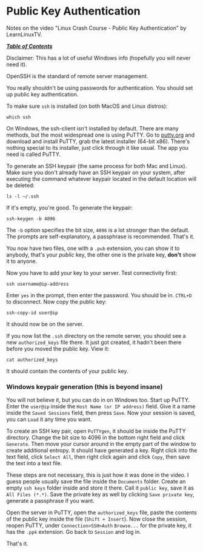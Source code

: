 # Public Key Authentication

Notes on the video "Linux Crash Course - Public Key Authentication" by
LearnLinuxTV.

[***Table of Contents***](/README.md)  

Disclaimer: This has a lot of useful Windows info (hopefully you will never
need it).

OpenSSH is the standard of remote server management.

You really shouldn't be using passwords for authentication. You should set up
public key authentication.

To make sure `ssh` is installed (on both MacOS and Linux distros):

    which ssh

On Windows, the ssh-client isn't installed by default. There are many methods,
but the most widespread one is using PuTTY. Go to [putty.org](putty.org) and
download and install PuTTY, grab the latest installer (64-bit x86). There's
nothing special to its installer, just click through it like usual. The app you
need is called PuTTY.

To generate an SSH keypair (the same process for both Mac and Linux). Make sure
you don't already have an SSH keypair on your system, after executing the
command whatever keypair located in the default location will be deleted:

    ls -l ~/.ssh

If it's empty, you're good. To generate the keypair:

    ssh-keygen -b 4096

The `-b` option specifies the bit size, `4096` is a lot stronger than the
default. The prompts are self-explanatory, a passphrase is recommended. That's
it.

You now have two files, one with a `.pub` extension, you can show it to
anybody, that's your *public* key, the other one is the private key, **don't**
show it to anyone.

Now you have to add your key to your server. Test connectivity first:

    ssh username@ip-address

Enter `yes` in the prompt, then enter the password. You should be in. `CTRL+D`
to disconnect. Now copy the public key:

    ssh-copy-id user@ip

It should now be on the server.

If you now list the `.ssh` directory on the remote server, you should see a new
`authorized_keys` file there. It just got created, it hadn't been there before
you moved the public key. View it:

    cat authorized_keys

It should contain the contents of your public key.

### Windows keypair generation (this is beyond insane)

You will not believe it, but you can do in on Windows too. Start up PuTTY.
Enter the `user@ip` inside the `Host Name (or IP address)` field. Give it a
name inside the `Saved Sessions` field, then press `Save`. Now your session is
saved, you can `Load` it any time you want.

To create an SSH key pair, open `PuTTYgen`, it should be inside the PuTTY
directory. Change the bit size to 4096 in the bottom right field and click
`Generate`. Then move your cursor around in the empty part of the window to
create additional entropy. It should have generated a key. Right click into the
text field, click `Select All`, then right click again and click `Copy`, then
save the text into a text file. 

These steps are not necessary, this is just how it was done in the video. I
guess people usually save the file inside the `Documents` folder. Create an
empty `ssh keys` folder inside and store it there. Call it `public key`, save
it as `All Files (*.*)`. Save the private key as well by clicking `Save private
key`, generate a passphrase if you want.

Open the server in PuTTY, open the `authorized_keys` file, paste the contents
of the public key inside the file (`Shift + Insert`). Now close the session, 
reopen PuTTY, under `Connection>SSH>Auth` `Browse...` for the private key, it
has the `.ppk` extension. Go back to `Session` and log in. 

That's it.
